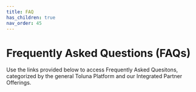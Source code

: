 ```yaml
---
title: FAQ
has_children: true
nav_order: 45
---
```


# Frequently Asked Questions (FAQs)

Use the links provided below to access Frequently Asked Quesitons, categorized by the general Toluna Platform and our Integrated Partner Offerings.
